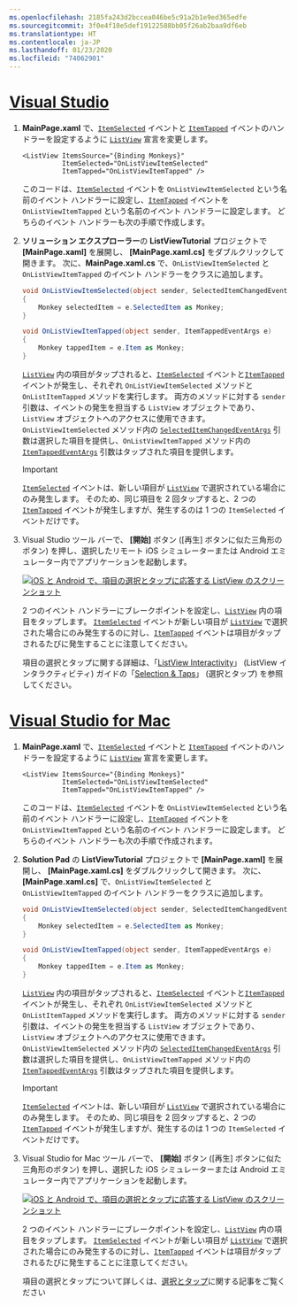```yaml
---
ms.openlocfilehash: 2185fa243d2bccea046be5c91a2b1e9ed365edfe
ms.sourcegitcommit: 3f0e4f10e5def19122588bb05f26ab2baa9df6eb
ms.translationtype: HT
ms.contentlocale: ja-JP
ms.lasthandoff: 01/23/2020
ms.locfileid: "74062901"
---
```

# <a name="visual-studiotabvswin"></a>[Visual Studio](#tab/vswin)

1. **MainPage.xaml** で、[`ItemSelected`](xref:Xamarin.Forms.ListView.ItemSelected) イベントと [`ItemTapped`](xref:Xamarin.Forms.ListView.ItemTapped) イベントのハンドラーを設定するように [`ListView`](xref:Xamarin.Forms.ListView) 宣言を変更します。

    ```xaml
    <ListView ItemsSource="{Binding Monkeys}"
              ItemSelected="OnListViewItemSelected"
              ItemTapped="OnListViewItemTapped" />
    ```

    このコードは、[`ItemSelected`](xref:Xamarin.Forms.ListView.ItemSelected) イベントを `OnListViewItemSelected` という名前のイベント ハンドラーに設定し、[`ItemTapped`](xref:Xamarin.Forms.ListView.ItemTapped) イベントを `OnListViewItemTapped` という名前のイベント ハンドラーに設定します。 どちらのイベント ハンドラーも次の手順で作成します。

1. **ソリューション エクスプローラー**の **ListViewTutorial** プロジェクトで **[MainPage.xaml]** を展開し、 **[MainPage.xaml.cs]** をダブルクリックして開きます。 次に、**MainPage.xaml.cs** で、`OnListViewItemSelected` と `OnListViewItemTapped` のイベント ハンドラーをクラスに追加します。

    ```csharp
    void OnListViewItemSelected(object sender, SelectedItemChangedEventArgs e)
    {
        Monkey selectedItem = e.SelectedItem as Monkey;
    }

    void OnListViewItemTapped(object sender, ItemTappedEventArgs e)
    {
        Monkey tappedItem = e.Item as Monkey;
    }
    ```

    [`ListView`](xref:Xamarin.Forms.ListView) 内の項目がタップされると、[`ItemSelected`](xref:Xamarin.Forms.ListView.ItemSelected) イベントと[`ItemTapped`](xref:Xamarin.Forms.ListView.ItemTapped) イベントが発生し、それぞれ `OnListViewItemSelected` メソッドと `OnListItemTapped` メソッドを実行します。 両方のメソッドに対する `sender` 引数は、イベントの発生を担当する `ListView` オブジェクトであり、`ListView` オブジェクトへのアクセスに使用できます。 `OnListViewItemSelected` メソッド内の [`SelectedItemChangedEventArgs`](xref:Xamarin.Forms.SelectedItemChangedEventArgs) 引数は選択した項目を提供し、`OnListViewItemTapped` メソッド内の [`ItemTappedEventArgs`](xref:Xamarin.Forms.ItemTappedEventArgs) 引数はタップされた項目を提供します。

    > [!IMPORTANT]
    > [`ItemSelected`](xref:Xamarin.Forms.ListView.ItemSelected) イベントは、新しい項目が [`ListView`](xref:Xamarin.Forms.ListView) で選択されている場合にのみ発生します。 そのため、同じ項目を 2 回タップすると、2 つの [`ItemTapped`](xref:Xamarin.Forms.ListView.ItemTapped) イベントが発生しますが、発生するのは 1 つの `ItemSelected` イベントだけです。

1. Visual Studio ツール バーで、 **[開始]** ボタン ([再生] ボタンに似た三角形のボタン) を押し、選択したリモート iOS シミュレーターまたは Android エミュレーター内でアプリケーションを起動します。

    [![iOS と Android で、項目の選択とタップに応答する ListView のスクリーンショット](../images/item-selection.png "ListView 項目の選択")](../images/item-selection-large.png#lightbox "ListView 項目の選択")

    2 つのイベント ハンドラーにブレークポイントを設定し、[`ListView`](xref:Xamarin.Forms.ListView) 内の項目をタップします。 [`ItemSelected`](xref:Xamarin.Forms.ListView.ItemSelected) イベントが新しい項目が [`ListView`](xref:Xamarin.Forms.ListView) で選択された場合にのみ発生するのに対し、[`ItemTapped`](xref:Xamarin.Forms.ListView.ItemTapped) イベントは項目がタップされるたびに発生することに注意してください。

    項目の選択とタップに関する詳細は、「[ListView Interactivity](~/xamarin-forms/user-interface/listview/interactivity.md)」 (ListView インタラクティビティ) ガイドの「[Selection & Taps](~/xamarin-forms/user-interface/listview/interactivity.md#selection-and-taps)」 (選択とタップ) を参照してください。

# <a name="visual-studio-for-mactabvsmac"></a>[Visual Studio for Mac](#tab/vsmac)

1. **MainPage.xaml** で、[`ItemSelected`](xref:Xamarin.Forms.ListView.ItemSelected) イベントと [`ItemTapped`](xref:Xamarin.Forms.ListView.ItemTapped) イベントのハンドラーを設定するように [`ListView`](xref:Xamarin.Forms.ListView) 宣言を変更します。

    ```xaml
    <ListView ItemsSource="{Binding Monkeys}"
              ItemSelected="OnListViewItemSelected"
              ItemTapped="OnListViewItemTapped" />
    ```

    このコードは、[`ItemSelected`](xref:Xamarin.Forms.ListView.ItemSelected) イベントを `OnListViewItemSelected` という名前のイベント ハンドラーに設定し、[`ItemTapped`](xref:Xamarin.Forms.ListView.ItemTapped) イベントを `OnListViewItemTapped` という名前のイベント ハンドラーに設定します。 どちらのイベント ハンドラーも次の手順で作成されます。

1. **Solution Pad** の **ListViewTutorial** プロジェクトで **[MainPage.xaml]** を展開し、 **[MainPage.xaml.cs]** をダブルクリックして開きます。 次に、 **[MainPage.xaml.cs]** で、`OnListViewItemSelected` と `OnListViewItemTapped` のイベント ハンドラーをクラスに追加します。

    ```csharp
    void OnListViewItemSelected(object sender, SelectedItemChangedEventArgs e)
    {
        Monkey selectedItem = e.SelectedItem as Monkey;
    }

    void OnListViewItemTapped(object sender, ItemTappedEventArgs e)
    {
        Monkey tappedItem = e.Item as Monkey;
    }
    ```

    [`ListView`](xref:Xamarin.Forms.ListView) 内の項目がタップされると、[`ItemSelected`](xref:Xamarin.Forms.ListView.ItemSelected) イベントと[`ItemTapped`](xref:Xamarin.Forms.ListView.ItemTapped) イベントが発生し、それぞれ `OnListViewItemSelected` メソッドと `OnListItemTapped` メソッドを実行します。 両方のメソッドに対する `sender` 引数は、イベントの発生を担当する `ListView` オブジェクトであり、`ListView` オブジェクトへのアクセスに使用できます。 `OnListViewItemSelected` メソッド内の [`SelectedItemChangedEventArgs`](xref:Xamarin.Forms.SelectedItemChangedEventArgs) 引数は選択した項目を提供し、`OnListViewItemTapped` メソッド内の [`ItemTappedEventArgs`](xref:Xamarin.Forms.ItemTappedEventArgs) 引数はタップされた項目を提供します。

    > [!IMPORTANT]
    > [`ItemSelected`](xref:Xamarin.Forms.ListView.ItemSelected) イベントは、新しい項目が [`ListView`](xref:Xamarin.Forms.ListView) で選択されている場合にのみ発生します。 そのため、同じ項目を 2 回タップすると、2 つの [`ItemTapped`](xref:Xamarin.Forms.ListView.ItemTapped) イベントが発生しますが、発生するのは 1 つの `ItemSelected` イベントだけです。

1. Visual Studio for Mac ツール バーで、 **[開始]** ボタン ([再生] ボタンに似た三角形のボタン) を押し、選択した iOS シミュレーターまたは Android エミュレーター内でアプリケーションを起動します。

    [![iOS と Android で、項目の選択とタップに応答する ListView のスクリーンショット](../images/item-selection.png "ListView 項目の選択")](../images/item-selection-large.png#lightbox "ListView 項目の選択")

    2 つのイベント ハンドラーにブレークポイントを設定し、[`ListView`](xref:Xamarin.Forms.ListView) 内の項目をタップします。 [`ItemSelected`](xref:Xamarin.Forms.ListView.ItemSelected) イベントが新しい項目が [`ListView`](xref:Xamarin.Forms.ListView) で選択された場合にのみ発生するのに対し、[`ItemTapped`](xref:Xamarin.Forms.ListView.ItemTapped) イベントは項目がタップされるたびに発生することに注意してください。

    項目の選択とタップについて詳しくは、[選択とタップ](~/xamarin-forms/user-interface/listview/interactivity.md#selection-and-taps)に関する記事をご覧ください

